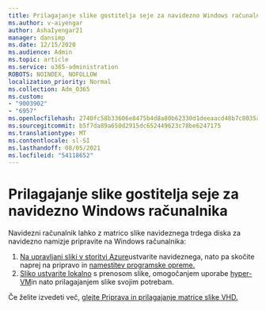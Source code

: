 ```yaml
---
title: Prilagajanje slike gostitelja seje za navidezno Windows računalnika
ms.author: v-aiyengar
author: AshaIyengar21
manager: dansimp
ms.date: 12/15/2020
ms.audience: Admin
ms.topic: article
ms.service: o365-administration
ROBOTS: NOINDEX, NOFOLLOW
localization_priority: Normal
ms.collection: Adm_O365
ms.custom:
- "9003902"
- "6957"
ms.openlocfilehash: 2740fc58b33606e8475b4d8a80b62330d1deeaacd48b7c8035a75eb93e93c2a1
ms.sourcegitcommit: b5f7da89a650d2915dc652449623c78be6247175
ms.translationtype: MT
ms.contentlocale: sl-SI
ms.lasthandoff: 08/05/2021
ms.locfileid: "54118652"
---
```

# <a name="customize-a-session-host-image-for-windows-virtual-desktop"></a>Prilagajanje slike gostitelja seje za navidezno Windows računalnika

Navidezni računalnik lahko z matrico slike navideznega trdega diska za navidezno namizje pripravite na Windows računalnika:

1. [Na upravljani sliki v storitvi Azure](https://go.microsoft.com/fwlink/?linkid=2127906)ustvarite navideznega, nato pa skočite naprej na pripravo in [namestitev programske opreme.](https://go.microsoft.com/fwlink/?linkid=2128064)
1. [Sliko ustvarite lokalno](https://go.microsoft.com/fwlink/?linkid=2128065) s prenosom slike, omogočanjem uporabe [hyper-VM](https://go.microsoft.com/fwlink/?linkid=2127907)in nato prilagajanjem slike svojim potrebam.

Če želite izvedeti več, [glejte Priprava in prilagajanje matrice slike VHD.](https://go.microsoft.com/fwlink/?linkid=2127838)